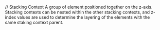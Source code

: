 // Stacking Context
A group of element positioned together on the z-axis.
Stacking contexts can be nested within the other stacking contexts,
and z-index values are used to determine the layering of the elements with the same staking context parent.
